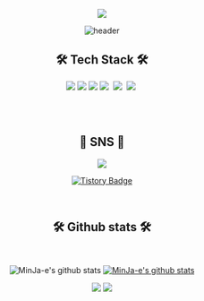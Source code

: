 <!-- 새로 도입할 것 https://80000coding.oopy.io/865f4b2a-5198-49e8-a173-0f893a4fed45 -->

<div align="center">

<a href="https://hits.seeyoufarm.com"><img src="https://hits.seeyoufarm.com/api/count/incr/badge.svg?url=https%3A%2F%2Fgithub.com%2FMinJa-e&count_bg=%23494949&title_bg=%23868686&icon=&icon_color=%23FF0000&title=hits&edge_flat=false"/></a>
  
<!-- 참고 https://hits.seeyoufarm.com/ -->
  
<!--참고-->
![header](https://capsule-render.vercel.app/api?type=waving&color=gradient&height=300&section=header&text=MinJa-e&fontSize=70)

<h2>🛠 Tech Stack 🛠</h2>
  
  <!-- 아이콘 참고 https://simpleicons.org/ 에서 찾아서 로고명 집어넣으면 됨-->

  <img src="https://img.shields.io/badge/HTML-E34F26?style=flat-square&logo=HTML5&logoColor=white"/>
  <img src="https://img.shields.io/badge/CSS3-F68212?style=flat-square&logo=CSS3&logoColor=white"/>
  <img src="https://img.shields.io/badge/JavaScript-F7DF1E?style=flat-square&logo=JavaScript&logoColor=white"/>
  <img src="https://img.shields.io/badge/Java-007396?style=flat-square&logo=Java&logoColor=white">&nbsp;
  <img src="https://img.shields.io/badge/Spring Boot-6DB33F?style=flat-square&logo=SpringBoot&logoColor=white">&nbsp;
  <img src="https://img.shields.io/badge/MySQL-4479A1?style=flat-square&logo=MySQL&logoColor=white">&nbsp;
  
  <br><br>
  
  <h2>🧸 SNS 🧸</h2>

<a href="https://instagram.com/alpox.dev">
    <img 
        src="http://img.shields.io/badge/-Instagram-black?style=flat&logo=Instagram&link=https://www.instagram.com/minjae._.95/"
        style="height : auto; margin-left : 10px; margin-right : 10px;"/>
</a>
  
[![Tistory Badge](https://img.shields.io/badge/Tech%20Blog-000000?style=flat&logoColor=white)](https://haesoo9410.tistory.com/)
  
<!-- 참고  https://shields.io/category/social  -->
  
  <Br>

<h2>🛠 Github stats 🛠</h2>
  
  <br>
  
![MinJa-e's github stats](https://github-readme-stats.vercel.app/api?username=MinJa-e&show_icons=true)
[![MinJa-e's github stats](https://github-readme-stats.vercel.app/api/top-langs/?username=MinJa-e&show_icons=true&hide_border=true&title_color=004386&icon_color=004386&layout=compact)](https://github.com/sujeong-jang-creator)
  
<img src="https://img.shields.io/github/followers/MinJa-e?label=Follow">
  
<img src="https://img.shields.io/github/stars/MinJa-e?affiliations=OWNER%2CCOLLABORATOR">

<br> 
  
  <!-- 참고 https://github.com/anuraghazra/github-readme-stats -->

</div>

<!-- 복사용

<br>

<div align="center">

  

</div>

-->

<!--
### Hi there 👋

**MinJa-e/Minja-e** is a ✨ _special_ ✨ repository because its `README.md` (this file) appears on your GitHub profile.

Here are some ideas to get you started:

- 🔭 I’m currently working on ...
- 🌱 I’m currently learning ...
- 👯 I’m looking to collaborate on ...
- 🤔 I’m looking for help with ...
- 💬 Ask me about ...
- 📫 How to reach me: ...
- 😄 Pronouns: ...
- ⚡ Fun fact: ...
-->
